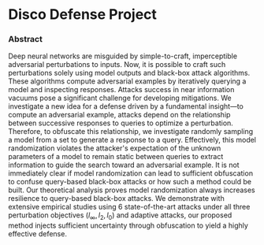 # Disco Defense Project 

### Abstract

Deep neural networks are misguided by simple-to-craft, imperceptible adversarial perturbations to inputs. Now, it is possible to craft such perturbations solely using model outputs and black-box attack algorithms. These algorithms compute adversarial examples by iteratively querying a model and inspecting responses. Attacks success in near information vacuums pose a significant challenge for developing mitigations. We investigate a new idea for a defense driven by a fundamental insight—to compute an adversarial example, attacks depend on the relationship between successive responses to queries to optimize a perturbation. Therefore, to obfuscate this relationship, we investigate randomly sampling a model from a set to generate a response to a query. Effectively, this model randomization violates the attacker's expectation of the unknown parameters of a model to remain static between queries to extract information to guide the search toward an adversarial example. It is not immediately clear if model randomization can lead to sufficient obfuscation to confuse query-based black-box attacks or how such a method could be built. Our theoretical analysis proves model randomization always increases resilience to query-based black-box attacks. We demonstrate with extensive empirical studies using 6 state-of-the-art attacks under all three perturbation objectives ($l_\infty, l_2, l_0$) and adaptive attacks, our proposed method injects sufficient uncertainty through obfuscation to yield a highly effective defense.
